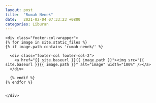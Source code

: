 ```yaml
---
layout: post
title:  "Rumah Nenek"
date:   2021-02-04 07:33:23 +0800
categories: Liburan
---
```

<style>
img {
  width: 100%;
  height: auto;
}
</style>

  <div class="wrapper">

    <div class="footer-col-wrapper">
    {% for image in site.static_files %}
	{% if image.path contains 'rumah-nenek/' %}
	
      <div class="footer-col footer-col-2">
        <a href="{{ site.baseurl }}{{ image.path }}"><img src="{{ site.baseurl }}{{ image.path }}" alt="image" width="100%" /></a>
      </div>

      {% endif %}
	{% endfor %}

      
    </div>

  </div>

